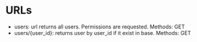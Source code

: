 # URLs
- users: url returns all users. Permissions are requested. Methods: GET
- users/{user_id}: returns user by user_id if it exist in base. Methods: GET
